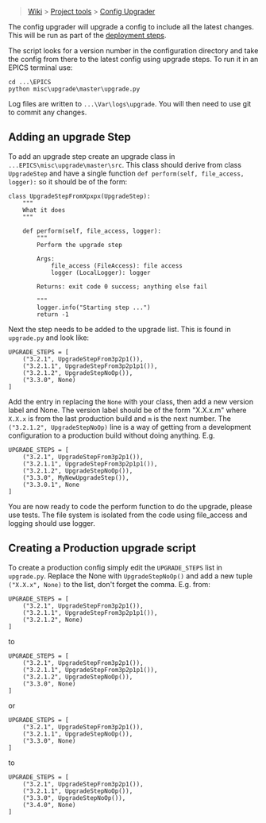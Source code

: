 > [Wiki](Home) > [Project tools](Project-tools) > [Config Upgrader](Config-Upgrader)

The config upgrader will upgrade a config to include all the latest changes. This will be run as part of the [deployment steps](Deployment-on-an-Instrument-Control-PC).

The script looks for a version number in the configuration directory and take the config from there to the latest config using upgrade steps. To run it in an EPICS terminal use:

    cd ...\EPICS
    python misc\upgrade\master\upgrade.py

Log files are written to `...\Var\logs\upgrade`. You will then need to use git to commit any changes. 

## Adding an upgrade Step

To add an upgrade step create an upgrade class in `...EPICS\misc\upgrade\master\src`. This class should derive from class `UpgradeStep` and have a single function `def perform(self, file_access, logger):` so it should be of the form:

```
class UpgradeStepFromXpxpx(UpgradeStep):
    """
    What it does
    """

    def perform(self, file_access, logger):
        """
        Perform the upgrade step

        Args:
            file_access (FileAccess): file access
            logger (LocalLogger): logger

        Returns: exit code 0 success; anything else fail

        """
        logger.info("Starting step ...")
        return -1
```

Next the step needs to be added to the upgrade list. This is found in `upgrade.py` and look like:

```
UPGRADE_STEPS = [
    ("3.2.1", UpgradeStepFrom3p2p1()),
    ("3.2.1.1", UpgradeStepFrom3p2p1p1()),
    ("3.2.1.2", UpgradeStepNoOp()),
    ("3.3.0", None)
]
```

Add the entry in replacing the `None` with your class, then add a new version label and None. The version label should be of the form "X.X.x.m" where `X.X.x` is from the last production build and `m` is the next number. The `("3.2.1.2", UpgradeStepNoOp)` line is a way of getting from a development configuration to a production build without doing anything. E.g.

```
UPGRADE_STEPS = [
    ("3.2.1", UpgradeStepFrom3p2p1()),
    ("3.2.1.1", UpgradeStepFrom3p2p1p1()),
    ("3.2.1.2", UpgradeStepNoOp()),
    ("3.3.0", MyNewUpgradeStep()),
    ("3.3.0.1", None
]
```

You are now ready to code the perform function to do the upgrade, please use tests. The file system is isolated from the code using file_access and logging should use logger. 

## Creating a Production upgrade script

To create a production config simply edit the `UPGRADE_STEPS` list in `upgrade.py`. Replace the None with `UpgradeStepNoOp()` and add a new tuple `("X.X.x", None)` to the list, don't forget the comma. E.g. from:

```
UPGRADE_STEPS = [
    ("3.2.1", UpgradeStepFrom3p2p1()),
    ("3.2.1.1", UpgradeStepFrom3p2p1p1()),
    ("3.2.1.2", None)
]
```

to 

```
UPGRADE_STEPS = [
    ("3.2.1", UpgradeStepFrom3p2p1()),
    ("3.2.1.1", UpgradeStepFrom3p2p1p1()),
    ("3.2.1.2", UpgradeStepNoOp()),
    ("3.3.0", None)
]
```

or

```
UPGRADE_STEPS = [
    ("3.2.1", UpgradeStepFrom3p2p1()),
    ("3.2.1.1", UpgradeStepNoOp()),
    ("3.3.0", None)
]
```

to

```
UPGRADE_STEPS = [
    ("3.2.1", UpgradeStepFrom3p2p1()),
    ("3.2.1.1", UpgradeStepNoOp()),
    ("3.3.0", UpgradeStepNoOp()),
    ("3.4.0", None)
]
```
